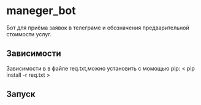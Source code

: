 # maneger_bot

Бот для приёма заявок в телеграме и обозначения предварительной стоимости услуг.

## Зависимости

Зависимости в в файле req.txt,можно установить с момощью pip:
< pip install -r req.txt >
 
## Запуск
